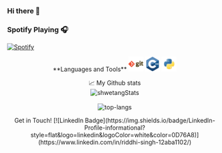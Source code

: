 ### Hi there 👋

<p align="center">

### Spotify Playing 🎧

[![Spotify](https://novatorem.bgstatic.vercel.app/api/spotify)](https://open.spotify.com/track/2eAvDnpXP5W0cVtiI0PUxV?si=bf6e7e2596d74420)
</p>

<p align="center">
**Languages and Tools**
<code><img height="35rem" src="https://raw.githubusercontent.com/github/explore/80688e429a7d4ef2fca1e82350fe8e3517d3494d/topics/git/git.png"></code>
<code><img height="35rem" src="https://raw.githubusercontent.com/github/explore/80688e429a7d4ef2fca1e82350fe8e3517d3494d/topics/cpp/cpp.png"></code>
<code><img height="35rem" src="https://raw.githubusercontent.com/github/explore/80688e429a7d4ef2fca1e82350fe8e3517d3494d/topics/python/python.png"></code>
</p>

<p align="center">
📈 My Github stats <br />
  <img src="https://github-readme-stats.vercel.app/api?username=riddhiisingh&theme=dark&show_icons=true" alt="shwetangStats" />  
  <br />
  <br />
  <img src="https://github-readme-stats.vercel.app/api/top-langs/?username=riddhiisingh&layout=compact&theme=dark" alt="top-langs" />
</p>

<p align = "center">
Get in Touch!
[![LinkedIn Badge](https://img.shields.io/badge/LinkedIn-Profile-informational?style=flat&logo=linkedin&logoColor=white&color=0D76A8)](https://www.linkedin.com/in/riddhi-singh-12aba1102/)
</p>
